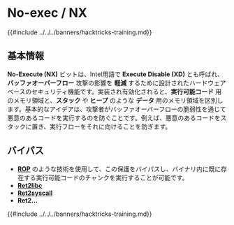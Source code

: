 # No-exec / NX

{{#include ../../../banners/hacktricks-training.md}}

## 基本情報

**No-Execute (NX)** ビットは、Intel用語で **Execute Disable (XD)** とも呼ばれ、**バッファオーバーフロー** 攻撃の影響を **軽減** するために設計されたハードウェアベースのセキュリティ機能です。実装され有効化されると、**実行可能コード** 用のメモリ領域と、**スタック** や **ヒープ** のような **データ** 用のメモリ領域を区別します。基本的なアイデアは、攻撃者がバッファオーバーフローの脆弱性を通じて悪意のあるコードを実行するのを防ぐことです。例えば、悪意のあるコードをスタックに置き、実行フローをそれに向けることを防ぎます。

## バイパス

- [**ROP**](../stack-overflow/rop-return-oriented-programing.md) のような技術を使用して、この保護をバイパスし、バイナリ内に既に存在する実行可能コードのチャンクを実行することが可能です。
- [**Ret2libc**](../stack-overflow/ret2libc/)
- [**Ret2syscall**](../stack-overflow/rop-syscall-execv.md)
- **Ret2...**

{{#include ../../../banners/hacktricks-training.md}}
